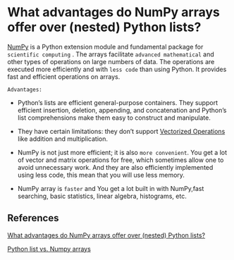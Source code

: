 # What advantages do NumPy arrays offer over (nested) Python lists?

[NumPy](https://numpy.org/) is a Python extension module and fundamental package for `scientific computing` . The arrays facilitate `advanced mathematical` and other types of operations on large numbers of data. The operations are executed more efficiently and with `less code` than using Python. It provides fast and efficient operations on arrays.

`Advantages:`

* Python’s lists are efficient general-purpose containers. They support  efficient insertion, deletion, appending, and concatenation and Python’s list comprehensions make them easy to construct and manipulate.
  
* They have certain limitations: they don’t support [Vectorized Operations](https://www.pythonlikeyoumeanit.com/Module3_IntroducingNumpy/VectorizedOperations.html) like addition and multiplication.

* NumPy is not just more efficient; it is also `more convenient`. You get a lot of vector and matrix operations for free, which sometimes allow one to avoid unnecessary work. And they are also efficiently implemented using less code, this mean that you will use less memory.

* NumPy array is `faster` and You get a lot built in with NumPy,fast searching, basic statistics, linear algebra, histograms, etc.

## References

[What advantages do NumPy arrays offer over (nested) Python lists?](https://forums.wikitechy.com/question/what-advantages-do-numpy-arrays-offer-over-nested-python-lists/)

[Python list vs. Numpy arrays](https://www.geeksforgeeks.org/python-lists-vs-numpy-arrays/)

